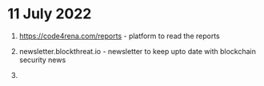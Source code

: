 # 11 July 2022

1. https://code4rena.com/reports - platform to read the reports 

2. newsletter.blockthreat.io - newsletter to keep upto date with blockchain security news 

3. 
